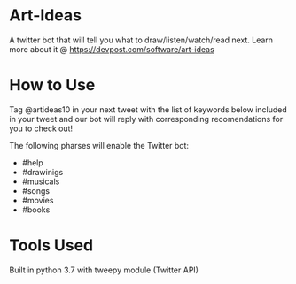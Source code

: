 # Art-Ideas
A twitter bot that will tell you what to draw/listen/watch/read next.
Learn more about it @ https://devpost.com/software/art-ideas

# How to Use
Tag @artideas10 in your next tweet with the list of keywords below included in your tweet and our bot will reply with corresponding recomendations for you to check out!

The following pharses will enable the Twitter bot:
* #help
* #drawinigs
* #musicals
* #songs
* #movies
* #books




# Tools Used
Built in python 3.7 with tweepy module (Twitter API) 

 
